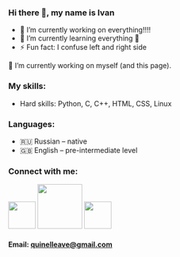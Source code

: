 ### Hi there 👋, my name is Ivan

- 🔭 I’m currently working on everything!!!!
- 🌱 I’m currently learning everything 🤣
- ⚡ Fun fact: I confuse left and right side

🔭 I’m currently working on myself (and this page).

### My skills:
* Hard skills: Python, C, C++, HTML, CSS, Linux

### Languages:

* 🇷🇺 Russian – native
* 🇬🇧 English – pre-intermediate level

### Connect with me:
[<img src="https://docs.codewars.com/logo.svg" width="55">][codewars]
[<img src="https://www.logo.wine/a/logo/Telegram_(software)/Telegram_(software)-Logo.wine.svg" width="90">][telegram]
[<img src="https://upload.wikimedia.org/wikipedia/commons/4/42/Stepik_logotype.png" width="55">][stepik]

#### Email: quinelleave@gmail.com

[codewars]: https://www.codewars.com/users/Qu1ne
[telegram]: https://t.me/Qnl_0
[stepik]: https://stepik.org/users/364922219
